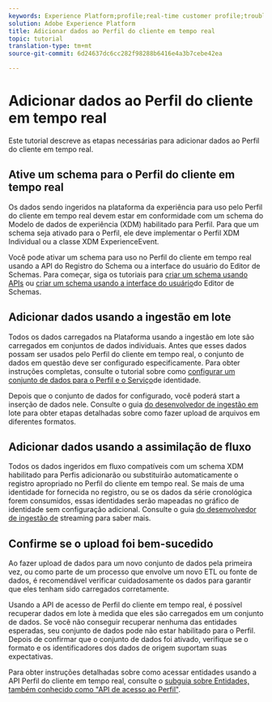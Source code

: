```yaml
---
keywords: Experience Platform;profile;real-time customer profile;troubleshooting;API
solution: Adobe Experience Platform
title: Adicionar dados ao Perfil do cliente em tempo real
topic: tutorial
translation-type: tm+mt
source-git-commit: 6d24637dc6cc282f98288b6416e4a3b7cebe42ea

---
```



# Adicionar dados ao Perfil do cliente em tempo real

Este tutorial descreve as etapas necessárias para adicionar dados ao Perfil do cliente em tempo real.

## Ative um schema para o Perfil do cliente em tempo real

Os dados sendo ingeridos na plataforma da experiência para uso pelo Perfil do cliente em tempo real devem estar em conformidade com um schema do Modelo de dados de experiência (XDM) habilitado para Perfil. Para que um schema seja ativado para o Perfil, ele deve implementar o Perfil XDM Individual ou a classe XDM ExperienceEvent.

Você pode ativar um schema para uso no Perfil do cliente em tempo real usando a API do Registro do Schema ou a interface do usuário do Editor de Schemas. Para começar, siga os tutoriais para [criar um schema usando APIs](../../xdm/tutorials/create-schema-api.md) ou [criar um schema usando a interface do usuário](../../xdm/tutorials/create-schema-ui.md)do Editor de Schemas.

## Adicionar dados usando a ingestão em lote

Todos os dados carregados na Plataforma usando a ingestão em lote são carregados em conjuntos de dados individuais. Antes que esses dados possam ser usados pelo Perfil do cliente em tempo real, o conjunto de dados em questão deve ser configurado especificamente. Para obter instruções completas, consulte o tutorial sobre como [configurar um conjunto de dados para o Perfil e o Serviço](dataset-configuration.md)de identidade.

Depois que o conjunto de dados for configurado, você poderá start a inserção de dados nele. Consulte o guia [do desenvolvedor de ingestão em](../../ingestion/batch-ingestion/api-overview.md) lote para obter etapas detalhadas sobre como fazer upload de arquivos em diferentes formatos.

## Adicionar dados usando a assimilação de fluxo

Todos os dados ingeridos em fluxo compatíveis com um schema XDM habilitado para Perfis adicionarão ou substituirão automaticamente o registro apropriado no Perfil do cliente em tempo real. Se mais de uma identidade for fornecida no registro, ou se os dados da série cronológica forem consumidos, essas identidades serão mapeadas no gráfico de identidade sem configuração adicional. Consulte o guia [do desenvolvedor de ingestão de](../../ingestion/tutorials/streaming-record-data.md) streaming para saber mais.

## Confirme se o upload foi bem-sucedido

Ao fazer upload de dados para um novo conjunto de dados pela primeira vez, ou como parte de um processo que envolve um novo ETL ou fonte de dados, é recomendável verificar cuidadosamente os dados para garantir que eles tenham sido carregados corretamente.

Usando a API de acesso de Perfil do cliente em tempo real, é possível recuperar dados em lote à medida que eles são carregados em um conjunto de dados. Se você não conseguir recuperar nenhuma das entidades esperadas, seu conjunto de dados pode não estar habilitado para o Perfil. Depois de confirmar que o conjunto de dados foi ativado, verifique se o formato e os identificadores dos dados de origem suportam suas expectativas.

Para obter instruções detalhadas sobre como acessar entidades usando a API Perfil do cliente em tempo real, consulte o [subguia sobre Entidades, também conhecido como &quot;API de acesso ao Perfil&quot;](../api/entities.md).